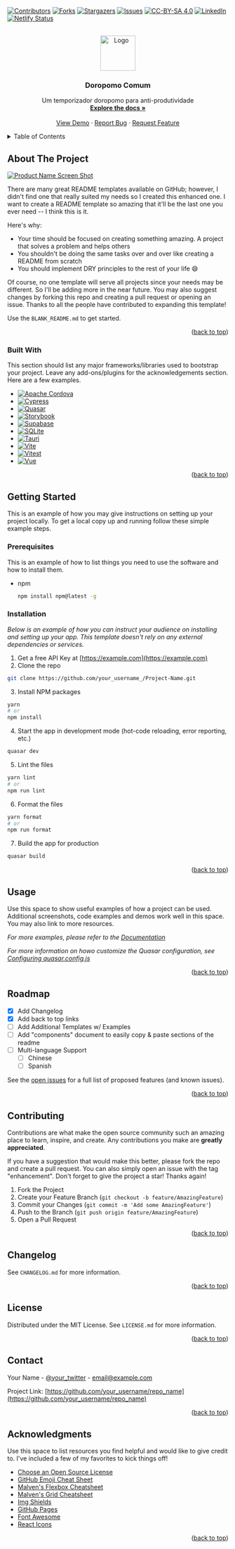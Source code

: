 <a name="readme-top"></a>

[![Contributors][contributors-shield]][contributors-url]
[![Forks][forks-shield]][forks-url]
[![Stargazers][stars-shield]][stars-url]
[![Issues][issues-shield]][issues-url]
[![CC-BY-SA 4.0][license-shield]][license-url]
[![LinkedIn][linkedin-shield]][linkedin-url]
[![Netlify Status](https://img.shields.io/netlify/3cc3acd3-e2f6-456c-ad3f-ee49f4817cbb?logo=netlify&style=for-the-badge)](https://app.netlify.com/sites/doropomo-comum/deploys)

<br />

<div align="center">
  <a href="https://github.com/othneildrew/Best-README-Template">
    <img src=".github/logo.png" alt="Logo" width="80" height="80">
  </a>
<h3 align="center">Doropomo Comum</h3>
<p align="center">
Um temporizador doropomo para anti-produtividade
<br />
    <a href="https://github.com/FSLawiet/doropomo_comum"><strong>Explore the docs »</strong></a>
    <br />
    <br />
    <a href="https://doropomo-comum.netlify.app/">View Demo</a>
    ·
    <a href="https://github.com/FSLawiet/doropomo_comum/issues">Report Bug</a>
    ·
    <a href="https://github.com/FSLawiet/doropomo_comum/issues">Request Feature</a>
</p>
</div>
<details>
  <summary>Table of Contents</summary>
  <ol>
    <li>
      <a href="#about-the-project">About The Project</a>
      <ul>
        <li><a href="#built-with">Built With</a></li>
      </ul>
    </li>
    <li>
      <a href="#getting-started">Getting Started</a>
      <ul>
        <li><a href="#prerequisites">Prerequisites</a></li>
        <li><a href="#installation">Installation</a></li>
      </ul>
    </li>
    <li><a href="#usage">Usage</a></li>
    <li><a href="#roadmap">Roadmap</a></li>
    <li><a href="#contributing">Contributing</a></li>
    <li><a href="#changelog">Changelog</a></li>
    <li><a href="#license">License</a></li>
    <li><a href="#contact">Contact</a></li>
    <li><a href="#acknowledgments">Acknowledgments</a></li>
  </ol>
</details>

## About The Project

[![Product Name Screen Shot][product-screen]](https://example.com)

There are many great README templates available on GitHub; however, I didn't find one that really suited my needs so I created this enhanced one. I want to create a README template so amazing that it'll be the last one you ever need -- I think this is it.

Here's why:

- Your time should be focused on creating something amazing. A project that solves a problem and helps others
- You shouldn't be doing the same tasks over and over like creating a README from scratch
- You should implement DRY principles to the rest of your life :smile:

Of course, no one template will serve all projects since your needs may be different. So I'll be adding more in the near future. You may also suggest changes by forking this repo and creating a pull request or opening an issue. Thanks to all the people have contributed to expanding this template!

Use the `BLANK_README.md` to get started.

<p align="right">(<a href="#readme-top">back to top</a>)</p>

### Built With

This section should list any major frameworks/libraries used to bootstrap your project. Leave any add-ons/plugins for the acknowledgements section. Here are a few examples.

- [![Apache Cordova][Cordova]][Cordova-url]
- [![Cypress][Cypress.js]][Cypress-url]
- [![Quasar][Quasar.js]][Quasar-url]
- [![Storybook][Storybook.js]][Storybook-url]
- [![Supabase][Supabase-ho]][Supabase-url]
- [![SQLite][SQLite-b]][SQLite-url]
- [![Tauri][Tauri.js]][Tauri-url]
- [![Vite][Vite.js]][Vite-url]
- [![Vitest][Vitest.js]][Vitest-url]
- [![Vue][Vue.js]][Vue-url]

<p align="right">(<a href="#readme-top">back to top</a>)</p>

## Getting Started

This is an example of how you may give instructions on setting up your project locally.
To get a local copy up and running follow these simple example steps.

### Prerequisites

This is an example of how to list things you need to use the software and how to install them.

- npm
  ```sh
  npm install npm@latest -g
  ```

### Installation

_Below is an example of how you can instruct your audience on installing and setting up your app. This template doesn't rely on any external dependencies or services._

1. Get a free API Key at [https://example.com](https://example.com)
2. Clone the repo

```sh
git clone https://github.com/your_username_/Project-Name.git
```

3. Install NPM packages

```sh
yarn
# or
npm install
```

4. Start the app in development mode (hot-code reloading, error reporting, etc.)

```sh
quasar dev
```

5. Lint the files

```sh
yarn lint
# or
npm run lint
```

6. Format the files

```sh
yarn format
# or
npm run format
```

7. Build the app for production

```sh
quasar build
```

<p align="right">(<a href="#readme-top">back to top</a>)</p>

<!-- USAGE EXAMPLES -->

## Usage

Use this space to show useful examples of how a project can be used. Additional screenshots, code examples and demos work well in this space. You may also link to more resources.

_For more examples, please refer to the [Documentation](https://example.com)_

_For more information on howo customize the Quasar configuration, see [Configuring quasar.config.js](https://v2.quasar.dev/quasar-cli-vite/quasar-config-js)_

<p align="right">(<a href="#readme-top">back to top</a>)</p>

<!-- ROADMAP -->

## Roadmap

- [x] Add Changelog
- [x] Add back to top links
- [ ] Add Additional Templates w/ Examples
- [ ] Add "components" document to easily copy & paste sections of the readme
- [ ] Multi-language Support
  - [ ] Chinese
  - [ ] Spanish

See the [open issues](https://github.com/othneildrew/Best-README-Template/issues) for a full list of proposed features (and known issues).

<p align="right">(<a href="#readme-top">back to top</a>)</p>

<!-- CONTRIBUTING -->

## Contributing

Contributions are what make the open source community such an amazing place to learn, inspire, and create. Any contributions you make are **greatly appreciated**.

If you have a suggestion that would make this better, please fork the repo and create a pull request. You can also simply open an issue with the tag "enhancement".
Don't forget to give the project a star! Thanks again!

1. Fork the Project
2. Create your Feature Branch (`git checkout -b feature/AmazingFeature`)
3. Commit your Changes (`git commit -m 'Add some AmazingFeature'`)
4. Push to the Branch (`git push origin feature/AmazingFeature`)
5. Open a Pull Request

<p align="right">(<a href="#readme-top">back to top</a>)</p>

<!-- LICENSE -->

## Changelog

See `CHANGELOG.md` for more information.

<p align="right">(<a href="#readme-top">back to top</a>)</p>

<!-- LICENSE -->

## License

Distributed under the MIT License. See `LICENSE.md` for more information.

<p align="right">(<a href="#readme-top">back to top</a>)</p>

<!-- CONTACT -->

## Contact

Your Name - [@your_twitter](https://twitter.com/your_username) - email@example.com

Project Link: [https://github.com/your_username/repo_name](https://github.com/your_username/repo_name)

<p align="right">(<a href="#readme-top">back to top</a>)</p>

<!-- ACKNOWLEDGMENTS -->

## Acknowledgments

Use this space to list resources you find helpful and would like to give credit to. I've included a few of my favorites to kick things off!

- [Choose an Open Source License](https://choosealicense.com)
- [GitHub Emoji Cheat Sheet](https://www.webpagefx.com/tools/emoji-cheat-sheet)
- [Malven's Flexbox Cheatsheet](https://flexbox.malven.co/)
- [Malven's Grid Cheatsheet](https://grid.malven.co/)
- [Img Shields](https://shields.io)
- [GitHub Pages](https://pages.github.com)
- [Font Awesome](https://fontawesome.com)
- [React Icons](https://react-icons.github.io/react-icons/search)

<p align="right">(<a href="#readme-top">back to top</a>)</p>

[contributors-shield]: https://img.shields.io/github/contributors/FSLawiet/doropomo_comum.svg?style=for-the-badge
[contributors-url]: https://github.com/FSLawiet/doropomo_comum/graphs/contributors
[forks-shield]: https://img.shields.io/github/forks/FSLawiet/doropomo_comum.svg?style=for-the-badge
[forks-url]: https://github.com/FSLawiet/doropomo_comum/network/members
[stars-shield]: https://img.shields.io/github/stars/FSLawiet/doropomo_comum.svg?style=for-the-badge
[stars-url]: https://github.com/FSLawiet/doropomo_comum/stargazers
[issues-shield]: https://img.shields.io/github/issues/FSLawiet/doropomo_comum.svg?style=for-the-badge
[issues-url]: https://github.com/FSLawiet/doropomo_comum/issues
[license-shield]: https://img.shields.io/github/license/FSLawiet/doropomo_comum.svg?style=for-the-badge
[license-url]: https://github.com/FSLawiet/doropomo_comum/blob/master/LICENSE.md
[linkedin-shield]: https://img.shields.io/badge/-LinkedIn-black.svg?style=for-the-badge&logo=linkedin&colorB=555
[linkedin-url]: https://linkedin.com/in/FSLawiet
[product-screen]: .github/app-screen.png
[Tauri.js]: https://img.shields.io/badge/tauri-242526?style=for-the-badge&logo=tauri&logoColor=white
[Tauri-url]: https://tauri.app/
[Quasar.js]: https://img.shields.io/badge/quasar-1976d2?style=for-the-badge&logo=quasar&logoColor=white
[Quasar-url]: https://quasar.dev
[Vue.js]: https://img.shields.io/badge/Vue.js-35495E?style=for-the-badge&logo=vuedotjs&logoColor=4FC08D
[Vue-url]: https://vuejs.org/
[Cordova]: https://img.shields.io/badge/Cordova-4CC2E4?style=for-the-badge&logo=apachecordova&logoColor=white
[Cordova-url]: https://cordova.apache.org/
[Cypress.js]: https://img.shields.io/badge/Cypress-F0FCF8?style=for-the-badge&logo=cypress&logoColor=black
[Cypress-url]: https://www.cypress.io/
[SQLite-b]: https://img.shields.io/badge/SQLite-044A64?style=for-the-badge&logo=sqlite&logoColor=white
[SQLite-url]: https://sqlite.org/
[Vite.js]: https://img.shields.io/badge/Vite-747BFF?style=for-the-badge&logo=vite&logoColor=white
[Vite-url]: https://vitejs.dev/
[Vitest.js]: https://img.shields.io/badge/Vitest-6DA13F?style=for-the-badge&logo=vitest&logoColor=white
[Vitest-url]: https://vitest.dev/
[Supabase-ho]: https://img.shields.io/badge/Supabase-3FCF8E?style=for-the-badge&logo=supabase&logoColor=white
[Supabase-url]: https://supabase.com/
[Storybook.js]: https://img.shields.io/badge/Storybook-FF4785?style=for-the-badge&logo=storybook&logoColor=white
[Storybook-url]: https://storybook.js.org/
